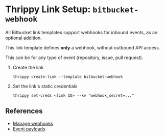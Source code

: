 # Thrippy Link Setup: `bitbucket-webhook`

All Bitbucket link templates support webhooks for inbound events, as an optional addition.

This link template defines **only** a webhook, without outbound API access.

This can be for any type of event (repository, issue, pull request).

1. Create the link

   ```shell
   thrippy create-link --template bitbucket-webhook
   ```

2. Set the link's static credentials

   ```shell
   thrippy set-creds <link ID> --kv "webhook_secret=..."
   ```

## References

- [Manage webhooks](https://support.atlassian.com/bitbucket-cloud/docs/manage-webhooks/)
- [Event payloads](https://support.atlassian.com/bitbucket-cloud/docs/event-payloads/)
